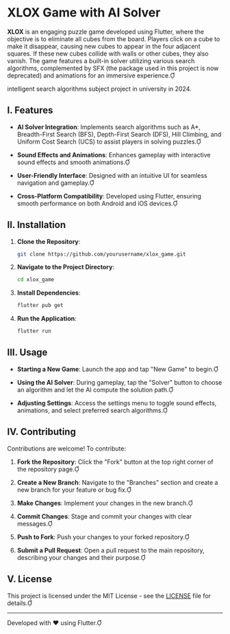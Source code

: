 # XLOX Game with AI Solver

**XLOX** is an engaging puzzle game developed using Flutter, where the objective is to eliminate all cubes from the board. Players click on a cube to make it disappear, causing new cubes to appear in the four adjacent squares. If these new cubes collide with walls or other cubes, they also vanish. The game features a built-in solver utilizing various search algorithms, complemented by SFX (the package used in this project is now deprecated) and animations for an immersive experience.

intelligent search algorithms subject project in university in 2024.

## I. Features

- **AI Solver Integration**: Implements search algorithms such as A*, Breadth-First Search (BFS), Depth-First Search (DFS), Hill Climbing, and Uniform Cost Search (UCS) to assist players in solving puzzles.

- **Sound Effects and Animations**: Enhances gameplay with interactive sound effects and smooth animations.

- **User-Friendly Interface**: Designed with an intuitive UI for seamless navigation and gameplay.

- **Cross-Platform Compatibility**: Developed using Flutter, ensuring smooth performance on both Android and iOS devices.

## II. Installation

1. **Clone the Repository**:

   ```bash
   git clone https://github.com/yourusername/xlox_game.git
   ```
   

2. **Navigate to the Project Directory**:

   ```bash
   cd xlox_game
   ```
   

3. **Install Dependencies**:

   ```bash
   flutter pub get
   ```
   

4. **Run the Application**:

   ```bash
   flutter run
   ```
   

## III. Usage

- **Starting a New Game**: Launch the app and tap "New Game" to begin.

- **Using the AI Solver**: During gameplay, tap the "Solver" button to choose an algorithm and let the AI compute the solution path.

- **Adjusting Settings**: Access the settings menu to toggle sound effects, animations, and select preferred search algorithms.

## IV. Contributing

Contributions are welcome! To contribute:

1. **Fork the Repository**: Click the "Fork" button at the top right corner of the repository page.

2. **Create a New Branch**: Navigate to the "Branches" section and create a new branch for your feature or bug fix.

3. **Make Changes**: Implement your changes in the new branch.

4. **Commit Changes**: Stage and commit your changes with clear messages.

5. **Push to Fork**: Push your changes to your forked repository.

6. **Submit a Pull Request**: Open a pull request to the main repository, describing your changes and their purpose.

## V. License

This project is licensed under the MIT License - see the [LICENSE](LICENSE) file for details.

---

Developed with ❤️ using Flutter. 
